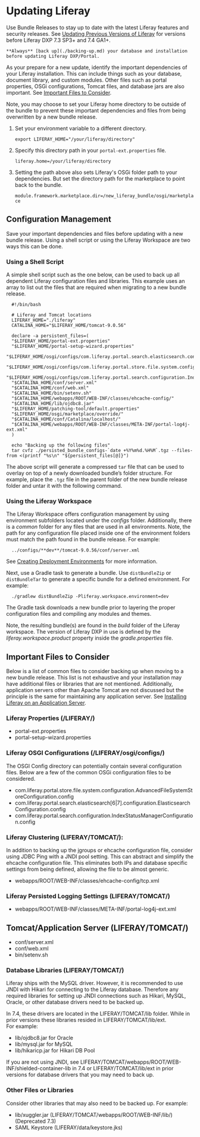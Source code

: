 # Updating Liferay

Use Bundle Releases to stay up to date with the latest Liferay features and security releases. See [Updating Previous Versions of Liferay](./updating-previous-versions-of-liferay.md) for versions before Liferay DXP 7.3 SP3+ and 7.4 GA1+.

```{warning}
**Always** [back up](./backing-up.md) your database and installation before updating Liferay DXP/Portal.
```

As your prepare for a new update, identify the important dependencies of your Liferay installation. This can include things such as your database, document library, and custom modules. Other files such as portal properties, OSGi configurations, Tomcat files, and database jars are also important. See [Important Files to Consider](#important-files-to-consider).

Note, you may choose to set your Liferay home directory to be outside of the bundle to prevent these important dependencies and files from being overwritten by a new bundle release.

1. Set your environment variable to a different directory.

   `export LIFERAY_HOME="/your/liferay/directory"`

2. Specify this directory path in your `portal-ext.properties` file.

   `liferay.home=/your/liferay/directory`

3. Setting the path above also sets Liferay's OSGi folder path to your dependencies. But set the directory path for the marketplace to point back to the bundle.

   `module.framework.marketplace.dir=/new_liferay_bundle/osgi/marketplace`

## Configuration Management

Save your important dependencies and files before updating with a new bundle release. Using a shell script or using the Liferay Workspace are two ways this can be done.

### Using a Shell Script

A simple shell script such as the one below, can be used to back up all dependent Liferay configuration files and libraries. This example uses an array to list out the files that are required when migrating to a new bundle release. 

      #!/bin/bash

      # Liferay and Tomcat locations
      LIFERAY_HOME="./liferay"
      CATALINA_HOME="$LIFERAY_HOME/tomcat-9.0.56"

      declare -a persistent_files=(
      "$LIFERAY_HOME/portal-ext.properties"
      "$LIFERAY_HOME/portal-setup-wizard.properties"
      "$LIFERAY_HOME/osgi/configs/com.liferay.portal.search.elasticsearch.configuration.ElasticsearchConfiguration.cfg"
      "$LIFERAY_HOME/osgi/configs/com.liferay.portal.store.file.system.configuration.AdvancedFileSystemStoreConfiguration.cfg"
      "$LIFERAY_HOME/osgi/configs/com.liferay.portal.search.configuration.IndexStatusManagerConfiguration.cfg"
      "$CATALINA_HOME/conf/server.xml"
      "$CATALINA_HOME/conf/web.xml"
      "$CATALINA_HOME/bin/setenv.sh"
      "$CATALINA_HOME/webapps/ROOT/WEB-INF/classes/ehcache-config/"
      "$CATALINA_HOME/lib/ojdbc8.jar"
      "$LIFERAY_HOME/patching-tool/default.properties"
      "$LIFERAY_HOME/osgi/marketplace/override/"
      "$CATALINA_HOME/conf/Catalina/localhost/"
      "$CATALINA_HOME/webapps/ROOT/WEB-INF/classes/META-INF/portal-log4j-ext.xml"
      )

      echo "Backing up the following files"
      tar cvfz ./persisted_bundle_configs-`date +%Y%m%d.%H%M`.tgz --files-from <(printf "%s\n" "${persistent_files[@]}")

The above script will generate a compressed `tar` file that can be used to overlay on top of a newly downloaded bundle’s folder structure. For example, place the `.tgz` file in the parent folder of the new bundle release folder and untar it with the following command.

### Using the Liferay Workspace

The Liferay Workspace offers configuration management by using environment subfolders located under the *configs* folder. Additionally, there is a *common* folder for any files that are used in all environments. Note, the path for any configuration file placed inside one of the environment folders must match the path found in the bundle release. For example:

      ../configs/**dev**/tomcat-9.0.56/conf/server.xml 

See [Creating Deployment Environments](../../building-applications/tooling/liferay-workspace/configuring-liferay-workspace.html#creating-deployment-environments) for more information.

Next, use a Gradle task to generate a bundle. Use `distBundleZip` or `distBundleTar` to generate a specific bundle for a defined environment. For example: 

      ./gradlew distBundleZip -Pliferay.workspace.environment=dev

The Gradle task downloads a new bundle prior to layering the proper configuration files and compiling any modules and themes. 

Note, the resulting bundle(s) are found in the *build* folder of the Liferay workspace. The version of Liferay DXP in use is defined by the *liferay.workspace.product* property inside the *gradle.properties* file.

## Important Files to Consider

Below is a list of common files to consider backing up when moving to a new bundle release. This list is not exhaustive and your installation may have additional files or libraries that are not mentioned. Additionally, application servers other than Apache Tomcat are not discussed but the principle is the same for maintaining any application server. See [Installing Liferay on an Application Server](../installing-liferay/installing-liferay-on-an-application-server.md).

### Liferay Properties (/LIFERAY/)
* portal-ext.properties
* portal-setup-wizard.properties

### Liferay OSGI Configurations (/LIFERAY/osgi/configs/)
The OSGI Config directory can potentially contain several configuration files. Below are a few of the common OSGi configuration files to be considered.
* com.liferay.portal.store.file.system.configuration.AdvancedFileSystemStoreConfiguration.config
* com.liferay.portal.search.elasticsearch[6|7].configuration.ElasticsearchConfiguration.config
* com.liferay.portal.search.configuration.IndexStatusManagerConfiguration.config

### Liferay Clustering (LIFERAY/TOMCAT/):
In addition to backing up the jgroups or ehcache configuration file, consider using JDBC Ping with a JNDI pool setting. This can abstract and simplify the ehcache configuration file. This eliminates both IPs and database specific settings from being defined, allowing the file to be almost generic.
* webapps/ROOT/WEB-INF/classes/ehcache-config/tcp.xml

### Liferay Persisted Logging Settings (LIFERAY/TOMCAT/)
* webapps/ROOT/WEB-INF/classes/META-INF/portal-log4j-ext.xml

## Tomcat/Application Server (LIFERAY/TOMCAT/) 
* conf/server.xml
* conf/web.xml
* bin/setenv.sh

### Database Libraries (LIFERAY/TOMCAT/)
Liferay ships with the MySQL driver. However, it is recommended to use JNDI with Hikari for connecting to the Liferay database. Therefore any required libraries for setting up JNDI connections such as Hikari, MySQL, Oracle, or other database drivers need to be backed up.  

In 7.4, these drivers are located in the LIFERAY/TOMCAT/lib folder. While in prior versions these libraries resided in LIFERAY/TOMCAT/lib/ext.   
For example:
* lib/ojdbc8.jar for Oracle
* lib/mysql.jar for MySQL
* lib/hikaricp.jar for Hikari DB Pool 

If you are not using JNDI, see LIFERAY/TOMCAT/webapps/ROOT/WEB-INF/shielded-container-lib in 7.4 or LIFERAY/TOMCAT/lib/ext in prior versions for database drivers that you may need to back up. 

### Other Files or Libraries 
Consider other libraries that may also need to be backed up. For example:
* lib/xuggler.jar (LIFERAY/TOMCAT/webapps/ROOT/WEB-INF/lib/) (Deprecated 7.3)
* SAML Keystore (LIFERAY/data/keystore.jks)